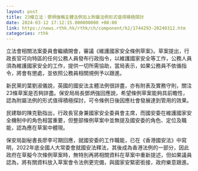 ```yaml
---
layout: post
title: 23條立法｜鄧炳強稱主體法例加上附屬法例形式值得積極探討
date: 2024-03-12 17:12:15.000000000 +08:00
link: https://news.rthk.hk/rthk/ch/component/k2/1744293-20240312.htm
categories: rthk
---
```


立法會相關法案委員會繼續開會，審議《維護國家安全條例草案》。草案提出，行政長官可向特區的任何公務人員發布行政指令，以維護國家安全等工作，公務人員須為維護國家安全的工作，提供一切所需協助，當局表示，如果公務員不依循指令，將會有懲處，並依照公務員相關規例予以跟進。

新民黨的葉劉淑儀說，英國的國安法主體法例很詳盡，亦有附表及實務守則，關注23條草案是否夠詳盡。保安局局長鄧炳強回應說，希望條例草案能夠具前瞻性，認為附屬法例的形式值得積極探討，可令條例日後因應社會發展達到管用的效果。

民建聯的陳克勤指出，行政長官身兼國家安全委員會主席，而國安委在維護國家安全機制中的角色相當重要，但整部條例草案中並無提及國安委的角色、定位及職能，認為應在草案中體現。

保安局副秘書長廖李可期回應，就國安委的工作職能，已在《香港國安法》中寫明，2022年底全國人大常委會就國安法釋法，其後成為香港法例的一部分，因此政府在草擬今次條例草案時，無特別再將相關資料在草案中重新提述，但如果議員認為，將有關資料放入草案會令法例更完備，與國家安緊密銜接，政府樂意跟進。
